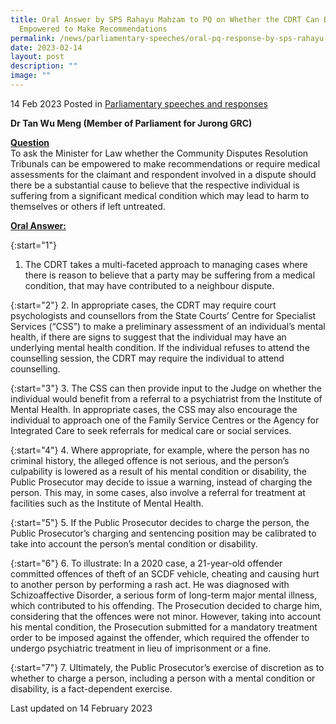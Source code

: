 ```yaml
---
title: Oral Answer by SPS Rahayu Mahzam to PQ on Whether the CDRT Can Be
  Empowered to Make Recommendations
permalink: /news/parliamentary-speeches/oral-pq-response-by-sps-rahayu-mahzam-on-cdrt/
date: 2023-02-14
layout: post
description: ""
image: ""
---
```

14 Feb 2023 Posted in [Parliamentary speeches and responses](/news/parliamentary-speeches) 

**Dr Tan Wu Meng (Member of Parliament for Jurong GRC)** 

**<b><u>Question</u></b>** 
<br>To ask the Minister for Law whether the Community Disputes Resolution Tribunals can be empowered to make recommendations or require medical assessments for the claimant and respondent involved in a dispute should there be a substantial cause to believe that the respective individual is suffering from a significant
medical condition which may lead to harm to themselves or others if left untreated.

**<b><u>Oral Answer:</u></b>** 

{:start="1"} 
1.  The CDRT takes a multi-faceted approach to managing cases where there is reason to believe that a party may be suffering from a medical condition, that may have contributed to a neighbour dispute.

{:start="2"} 
2.  In appropriate cases, the CDRT may require court psychologists and counsellors from the State Courts’ Centre for Specialist Services (“CSS”) to make a preliminary assessment of an individual’s mental
health, if there are signs to suggest that the individual may have an underlying mental health condition. If the individual refuses to attend the counselling session, the CDRT may require the individual to attend counselling.

{:start="3"} 
3.  The CSS can then provide input to the Judge on whether the individual would benefit from a referral to a psychiatrist from the Institute of Mental Health. In appropriate cases, the CSS may also encourage the individual to approach one of the Family Service Centres or the Agency for Integrated Care to seek referrals for medical care or social services.
 
{:start="4"} 
4.  Where appropriate, for example, where the person has no criminal history, the alleged offence is not serious, and the person’s culpability is lowered as a result of his mental condition or disability, the Public Prosecutor may decide to issue a warning, instead of charging the person. This may, in some cases, also involve a referral for treatment at facilities such as the Institute of Mental Health.

{:start="5"} 
5.  If the Public Prosecutor decides to charge the person, the Public Prosecutor’s charging and sentencing position may be calibrated to take into account the person’s mental condition or disability.

{:start="6"} 
6.  To illustrate: In a 2020 case, a 21-year-old offender committed offences of theft of an SCDF vehicle, cheating and causing hurt to another person by performing a rash act. He was diagnosed with Schizoaffective Disorder, a serious form of long-term major mental illness, which contributed to his offending. The Prosecution decided to charge him, considering that the offences were not minor. However, taking into account his mental condition, the Prosecution submitted for a mandatory treatment order to be imposed against the offender, which required the offender to undergo psychiatric treatment in lieu of imprisonment or a fine.

{:start="7"} 
7.  Ultimately, the Public Prosecutor’s exercise of discretion as to whether to charge a person, including a person with a mental condition or disability, is a fact-dependent exercise.

<p class="right-side-updated">Last updated on 14 February 2023</p>